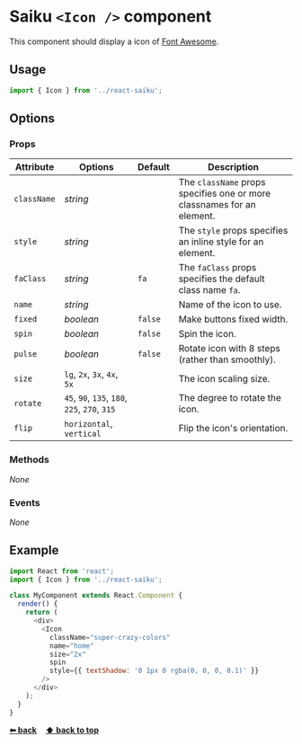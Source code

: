 # Saiku `<Icon />` component

This component should display a icon of [Font Awesome](https://fortawesome.github.io/Font-Awesome/icons/).

## Usage

```javascript
import { Icon } from '../react-saiku';
```

## Options

### Props

Attribute   | Options                                       | Default | Description
---         | ---                                           | ---     | ---
`className` | *string*                                      |         | The `className` props specifies one or more classnames for an element.
`style`     | *string*                                      |         | The `style` props specifies an inline style for an element.
`faClass`   | *string*                                      | `fa`    | The `faClass` props specifies the default class name `fa`.
`name`      | *string*                                      |         | Name of the icon to use.
`fixed`     | *boolean*                                     | `false` | Make buttons fixed width.
`spin`      | *boolean*                                     | `false` | Spin the icon.
`pulse`     | *boolean*                                     | `false` | Rotate icon with 8 steps (rather than smoothly).
`size`      | `lg`, `2x`, `3x`, `4x`, `5x`                  |         | The icon scaling size.
`rotate`    | `45`, `90`, `135`, `180`, `225`, `270`, `315` |         | The degree to rotate the icon.
`flip`      | `horizontal`, `vertical`                      |         | Flip the icon's orientation.

### Methods

*None*

### Events

*None*

## Example

```javascript
import React from 'react';
import { Icon } from '../react-saiku';

class MyComponent extends React.Component {
  render() {
    return (
      <div>
        <Icon
          className="super-crazy-colors"
          name="home"
          size="2x"
          spin
          style={{ textShadow: '0 1px 0 rgba(0, 0, 0, 0.1)' }}
        />
      </div>
    );
  }
}
```

**[⬅ back](../)**&nbsp;&nbsp;&nbsp;&nbsp;**[⬆ back to top](#saiku-icon--component)**
